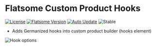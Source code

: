 # Flatsome Custom Product Hooks 
[![License](https://img.shields.io/badge/license-GPL--3.0--or--later-4D6684.svg?style=flat-square)](https://github.com/JimmyAppelt/flatsome-custom-product-hooks/blob/master/LICENSE)
[![Flatsome Version](https://img.shields.io/badge/flatsome->=%203.6-4D6684.svg?style=flat-square)](https://themeforest.net/item/flatsome-multipurpose-responsive-woocommerce-theme/5484319)
[![Auto Update](https://img.shields.io/badge/updates-GitHub%20Updater-83AA30.svg?style=flat-square)](https://github.com/afragen/github-updater/wiki/General-Usage)
![Stable](https://img.shields.io/badge/stable-release/1.0-83AA30.svg?style=flat-square)

- Adds Germanized hooks into custom product builder (hooks element)

![Hook options](https://i.imgur.com/wF2JcFu.png)


